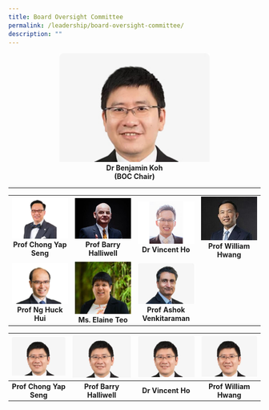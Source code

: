 ```yaml
---
title: Board Oversight Committee
permalink: /leadership/board-oversight-committee/
description: ""
---
```

<div align="center">
	<img style="width:300px" src="/images/Leaders/dr%20benjamin%20koh.jpg">
</div>

<div align="center">
	<b>Dr Benjamin Koh</b>
</div>

<div align="center">
	<b>(BOC Chair)</b>
</div>
	
	
---

<table>
	<tbody>
		<tr>
			<td width="25%">
				<img src="/images/Leaders/prof-chong-yap-seng.png">
				<div align="center"><b>Prof Chong Yap Seng</b></div>
			</td>
			<td width="25%">
				<img src="/images/Leaders/barry-halliwell__stcc.jpg">
				<div align="center"><b>Prof Barry Halliwell</b></div>
			</td>
			<td width="25%">
				<img src="/images/Leaders/dr%20vicent%20ho.jpeg">
				<div align="center"><b>Dr Vincent Ho</b></div>
			</td>
			<td width="25%">
				<img src="/images/Leaders/professor%20william%20hwang.jpg">
				<div align="center"><b>Prof William Hwang</b></div>
			</td>
		</tr>
		<tr> <!-- Row 2 -->
			<td width="25%">
				<img src="/images/Leaders/professor%20ng%20huck%20hui.jpg">
				<div align="center"><b>Prof Ng Huck Hui</b></div>
			</td>
			<td width="25%">
				<img src="/images/Leaders/ms%20elaine%20teo.jpg">
				<div align="center"><b>Ms. Elaine Teo</b></div>
			</td>
			<td width="25%">
				<img src="/images/Leaders/professor%20ashok%20venkitaraman.jpg">
				<div align="center"><b>Prof Ashok Venkitaraman</b></div>
			</td>
		</tr>		
	</tbody>
</table>

	
	
	
	
	
	
	
	
	
	
	
	
	
| ![](/images/Leaders/dr%20benjamin%20koh.jpg) | ![](/images/Leaders/dr%20benjamin%20koh.jpg) | ![](/images/Leaders/dr%20benjamin%20koh.jpg) | ![](/images/Leaders/dr%20benjamin%20koh.jpg) |
| :--------: | :--------: | :--------: | :--------: |
| **Prof Chong Yap Seng** | **Prof Barry Halliwell** | **Dr Vincent Ho** | **Prof William Hwang** |